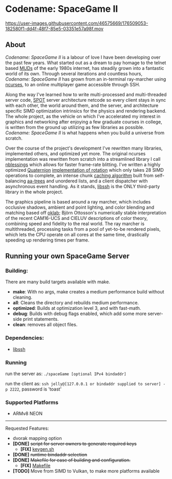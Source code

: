 # Codename: SpaceGame II

https://user-images.githubusercontent.com/46575669/176509053-182580f1-dd4f-48f7-85e5-03351e57a98f.mov

## About

*Codename: SpaceGame II* is a labour of love I have been developing over the past few years. What started out as a dream to pay homage to the telnet based [MUDs](https://en.wikipedia.org/wiki/MUD) of the early 1980s internet, has steadily grown into a fantastic world of its own. Through several iterations and countless hours, *Codename: SpaceGame II* has grown from an in-terminal ray-marcher using [ncurses](https://invisible-island.net/ncurses/ncurses.html), to an online multiplayer game accessible through SSH.

Along the way I've learned how to write multi-processed and multi-threaded server code, [SPOT](https://en.wikipedia.org/wiki/Single_source_of_truth) server architecture netcode so every client stays in sync with each other, the world around them, and the server, and architecture specific SIMD optimization intrinsics for the physics and rendering backend. The whole project, as the vehicle on which I've accelerated my interest in graphics and networking after enjoying a few graduate courses in college, is written from the ground up utilizing as few libraries as possible. *Codename: SpaceGame II* is what happens when you build a universe from scratch.

Over the course of the project's development I've rewritten many libraries, implemented others, and optimized yet more. The original ncurses implementation was rewritten from scratch into a streamlined library I call [nblessings](nblessings) which allows for faster frame-rate blitting. I've written a highly optimized [Quaternion](https://en.wikipedia.org/wiki/Quaternion) [implementation of rotation](math/vector_3d.h) which only takes 28 SIMD operations to complete, an intense chunk [caching algorithm](world) built from self-balancing [aa-trees](https://en.wikipedia.org/wiki/AA_tree) and unordered lists, and a client dispatcher with asynchronous event handling. As it stands, [libssh](https://www.libssh.org/) is the ONLY third-party library in the whole project.

The graphics pipeline is based around a ray marcher, which includes occlusive shadows, ambient and point lighting, and color blending and matching based off [oklab](https://bottosson.github.io/posts/oklab/); Björn Ottosson's numerically stable interpretation of the recent CAM16-UCS and CIELUV descriptions of color theory, combining speed and fidelity to the real world. The ray marcher is multithreaded, processing tasks from a pool of yet-to-be rendered pixels, which lets the CPU operate on all cores at the same time, drastically speeding up rendering times per frame.


## Running your own SpaceGame Server

### Building:

There are many build targets available with make.

- **make**: With no args, make creates a medium performance build without cleaning.
- **all**: Cleans the directory and rebuilds medium performance.
- **optimized**: Builds at optimization level 3, and with fast-math.
- **debug**: Builds with debug flags enabled, which add some more server-side print statements.
- **clean**: removes all object files.

### Dependencies:

- [libssh](https://www.libssh.org/)

### Running

run the server as: `./spaceGame [optional IPv4 bindaddr]`

run the client as: `ssh jelly@[127.0.0.1 or bindaddr supplied to server] -p 2222`, password is 'toast'

### Supported Platforms

- ARMv8 NEON

---

Requested Features:
- dvorak mapping option
- **[DONE]** ~~script for server owners to generate required keys~~
  - **[FIX]** [keygen.sh](keygen.sh)
- **[DONE]** ~~runtime bindaddr selection~~
- **[DONE]** ~~Makefile for ease of building and configuration.~~
  - **[FIX]** [Makefile](Makefile)
- **[TODO]** Move from SIMD to Vulkan, to make more platforms available
